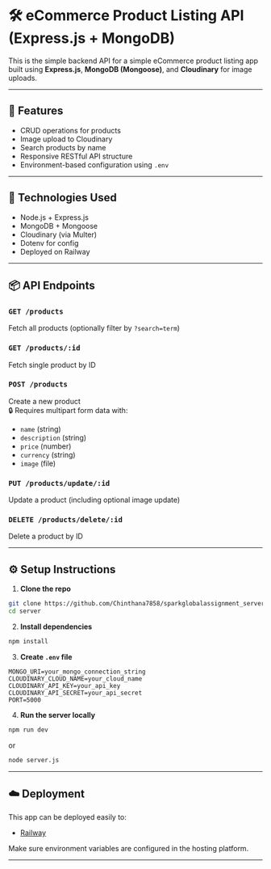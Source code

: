 # 🛠️ eCommerce Product Listing API (Express.js + MongoDB)

This is the simple backend API for a simple eCommerce product listing app built using **Express.js**, **MongoDB (Mongoose)**, and **Cloudinary** for image uploads.

---

## 🚀 Features

- CRUD operations for products
- Image upload to Cloudinary
- Search products by name
- Responsive RESTful API structure
- Environment-based configuration using `.env`

---

## 🧰 Technologies Used

- Node.js + Express.js
- MongoDB + Mongoose
- Cloudinary (via Multer)
- Dotenv for config
- Deployed on Railway

---

## 📦 API Endpoints

### `GET /products`
Fetch all products (optionally filter by `?search=term`)

### `GET /products/:id`
Fetch single product by ID

### `POST /products`
Create a new product  
🔒 Requires multipart form data with:
- `name` (string)
- `description` (string)
- `price` (number)
- `currency` (string)
- `image` (file)

### `PUT /products/update/:id`
Update a product (including optional image update)

### `DELETE /products/delete/:id`
Delete a product by ID

---

## ⚙️ Setup Instructions

1. **Clone the repo**

```bash
git clone https://github.com/Chinthana7858/sparkglobalassignment_server.git
cd server
```

2. **Install dependencies**

```bash
npm install
```

3. **Create `.env` file**

```env
MONGO_URI=your_mongo_connection_string
CLOUDINARY_CLOUD_NAME=your_cloud_name
CLOUDINARY_API_KEY=your_api_key
CLOUDINARY_API_SECRET=your_api_secret
PORT=5000
```

4. **Run the server locally**

```bash
npm run dev
```

or

```bash
node server.js
```

---

## ☁️ Deployment

This app can be deployed easily to:
- [Railway](https://sparkglobalassignmentserver-production-db41.up.railway.app)

Make sure environment variables are configured in the hosting platform.

---


